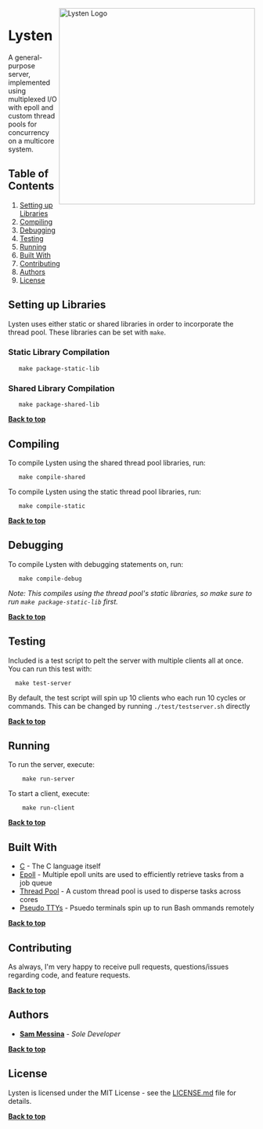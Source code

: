 <img alt="Lysten Logo" align="right" src="https://regexpressyourself.github.io/public/lysten-logo.png" width="400px" />

# Lysten

A general-purpose server, implemented using multiplexed I/O with epoll and custom thread pools for concurrency on a multicore system.

## Table of Contents

1. [Setting up Libraries](#setting-up-libraries)
2. [Compiling](#compiling)
3. [Debugging](#debugging)
4. [Testing](#testing)
5. [Running](#running)
6. [Built With](#built-with)
7. [Contributing](#contributing)
8. [Authors](#authors)
9. [License](#license)


## Setting up Libraries 

Lysten uses either static or shared libraries in order to incorporate the thread pool. These libraries can be set with `make`. 

### Static Library Compilation

```
   make package-static-lib
```

### Shared Library Compilation

```
   make package-shared-lib
```

**[Back to top](#table-of-contents)**

## Compiling

To compile Lysten using the shared thread pool libraries, run:

```
   make compile-shared
```

To compile Lysten using the static thread pool libraries, run:

```
   make compile-static
```

**[Back to top](#table-of-contents)**

## Debugging

To compile Lysten with debugging statements on, run:

```
   make compile-debug
```

_Note: This compiles using the thread pool's static libraries, so make sure to run `make package-static-lib` first._

**[Back to top](#table-of-contents)**

## Testing

Included is a test script to pelt the server with multiple clients all at once. You can run this test with: 

```
  make test-server
```

By default, the test script will spin up 10 clients who each run 10 cycles or commands. This can be changed by running `./test/testserver.sh` directly

**[Back to top](#table-of-contents)**

## Running

To run the server, execute:

``` 
    make run-server
```

To start a client, execute:

``` 
    make run-client
```

**[Back to top](#table-of-contents)**

## Built With

* [C](https://en.wikipedia.org/wiki/C_(programming_language)) - The C language itself
* [Epoll](http://man7.org/linux/man-pages/man7/epoll.7.html) - Multiple epoll units are used to efficiently retrieve tasks from a job queue
* [Thread Pool](https://en.wikipedia.org/wiki/Thread_pool) - A custom thread pool is used to disperse tasks across cores
* [Pseudo TTYs](https://en.wikipedia.org/wiki/Pseudoterminal) - Psuedo terminals spin up to run Bash ommands remotely

**[Back to top](#table-of-contents)**

## Contributing

As always, I'm very happy to receive pull requests, questions/issues regarding code, and feature requests. 

**[Back to top](#table-of-contents)**

## Authors

* **[Sam Messina](https://www.github.com/regexpressyourself)** - *Sole Developer* 

**[Back to top](#table-of-contents)**

## License

Lysten is licensed under the MIT License - see the [LICENSE.md](LICENSE.md) file for details.

**[Back to top](#table-of-contents)**

